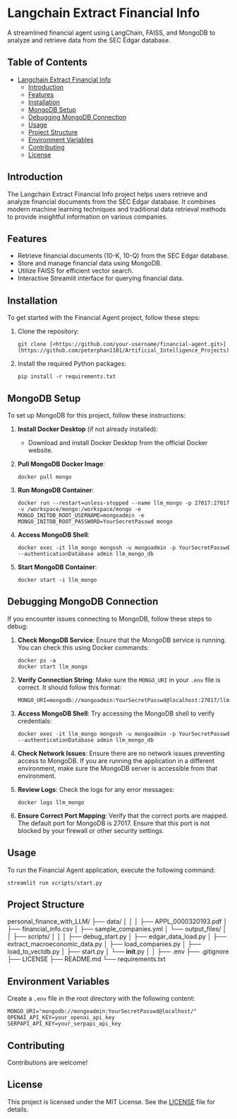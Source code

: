 # Langchain Extract Financial Info

A streamlined financial agent using LangChain, FAISS, and MongoDB to analyze and retrieve data from the SEC Edgar database.

## Table of Contents

- [Langchain Extract Financial Info](#langchain-extract-financial-info)
  - [Introduction](#introduction)
  - [Features](#features)
  - [Installation](#installation)
  - [MongoDB Setup](#mongodb-setup)
  - [Debugging MongoDB Connection](#debugging-mongodb-connection)
  - [Usage](#usage)
  - [Project Structure](#project-structure)
  - [Environment Variables](#environment-variables)
  - [Contributing](#contributing)
  - [License](#license)

## Introduction

The Langchain Extract Financial Info project helps users retrieve and analyze financial documents from the SEC Edgar database. It combines modern machine learning techniques and traditional data retrieval methods to provide insightful information on various companies.

## Features

- Retrieve financial documents (10-K, 10-Q) from the SEC Edgar database.
- Store and manage financial data using MongoDB.
- Utilize FAISS for efficient vector search.
- Interactive Streamlit interface for querying financial data.

## Installation

To get started with the Financial Agent project, follow these steps:

1. Clone the repository:
    
    ```
    git clone [<https://github.com/your-username/financial-agent.git>](https://github.com/peterphan1101/Artificial_Intelligence_Projects)

    ```
    
2. Install the required Python packages:
    
    ```
    pip install -r requirements.txt

    ```
    

## MongoDB Setup

To set up MongoDB for this project, follow these instructions:

1. **Install Docker Desktop** (if not already installed):
    - Download and install Docker Desktop from the official Docker website.
2. **Pull MongoDB Docker Image**:
    
    ```
    docker pull mongo
    ```
    
3. **Run MongoDB Container**:
    
    ```
    docker run --restart=unless-stopped --name llm_mongo -p 27017:27017 -v /workspace/mongo:/workspace/mongo -e MONGO_INITDB_ROOT_USERNAME=mongoadmin -e MONGO_INITDB_ROOT_PASSWORD=YourSecretPasswd mongo

    ```
    
4. **Access MongoDB Shell**:
    
    ```
    docker exec -it llm_mongo mongosh -u mongoadmin -p YourSecretPasswd --authenticationDatabase admin llm_mongo_db
    
    ```
    
5. **Start MongoDB Container**:
    
    ```
    docker start -i llm_mongo

    ```
    

## Debugging MongoDB Connection

If you encounter issues connecting to MongoDB, follow these steps to debug:

1. **Check MongoDB Service**:
Ensure that the MongoDB service is running. You can check this using Docker commands:
    
    ```
    docker ps -a
    docker start llm_mongo

    ```
    
2. **Verify Connection String**:
Make sure the `MONGO_URI` in your `.env` file is correct. It should follow this format:
    
    ```
    MONGO_URI=mongodb://mongoadmin:YourSecretPasswd@localhost:27017/llm_mongo_db

    ```
    
3. **Access MongoDB Shell**:
Try accessing the MongoDB shell to verify credentials:
    
    ```
    docker exec -it llm_mongo mongosh -u mongoadmin -p YourSecretPasswd --authenticationDatabase admin llm_mongo_db

    ```
    
4. **Check Network Issues**:
Ensure there are no network issues preventing access to MongoDB. If you are running the application in a different environment, make sure the MongoDB server is accessible from that environment.


5. **Review Logs**:
Check the logs for any error messages:
    
    ```
    docker logs llm_mongo

    ```
    
6. **Ensure Correct Port Mapping**:
Verify that the correct ports are mapped. The default port for MongoDB is 27017. Ensure that this port is not blocked by your firewall or other security settings.

## Usage

To run the Financial Agent application, execute the following command:

```
streamlit run scripts/start.py

```

## Project Structure

personal_finance_with_LLM/
├── data/
│
│
│   ├── APPL_0000320193.pdf
│   ├── financial_info.csv
│   ├── sample_companies.yml
│   └── output_files/
│
│
├── scripts/
│   │
│   ├── debug_start.py
│   ├── edgar_data_load.py
│   ├── extract_macroeconomic_data.py
│   ├── load_companies.py
│   ├── load_to_vectdb.py
│   ├── start.py
│   └── __init__.py
│
│
├── .env
├── .gitignore
├── LICENSE
├── README.md
└── requirements.txt


## Environment Variables

Create a `.env` file in the root directory with the following content:

```
MONGO_URI="mongodb://mongoadmin:YourSecretPasswd@localhost/" 
OPENAI_API_KEY=your_openai_api_key
SERPAPI_API_KEY=your_serpapi_api_key

```

## Contributing

Contributions are welcome!

## License

This project is licensed under the MIT License. See the [LICENSE](notion://www.notion.so/LICENSE.md) file for details.
